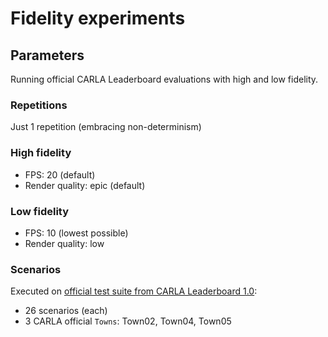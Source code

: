 # Fidelity experiments

## Parameters

Running official CARLA Leaderboard evaluations with high and low fidelity.

### Repetitions

Just 1 repetition (embracing non-determinism)

### High fidelity
- FPS: 20 (default)
- Render quality: epic (default)

### Low fidelity
- FPS: 10 (lowest possible)
- Render quality: low

### Scenarios

Executed on [official test suite from CARLA Leaderboard 1.0](https://github.com/carla-simulator/leaderboard/blob/master/data/routes_testing.xml):

- 26 scenarios (each)
- 3 CARLA official `Towns`: Town02, Town04, Town05